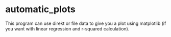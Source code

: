 # automatic_plots
This program can use direkt or file data to give you a plot using matplotlib (if you want with linear regression and r-squared calculation).
